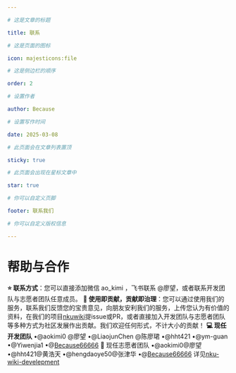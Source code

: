 ```yaml
---

# 这是文章的标题

title: 联系

# 这是页面的图标

icon: majesticons:file

# 这是侧边栏的顺序

order: 2

# 设置作者

author: Because

# 设置写作时间

date: 2025-03-08

# 此页面会在文章列表置顶

sticky: true

# 此页面会出现在星标文章中

star: true

# 你可以自定义页脚

footer: 联系我们

# 你可以自定义版权信息

---
```


# 帮助与合作

**⭐ 联系方式**：您可以直接添加微信 ao_kimi ，飞书联系 @廖望，或者联系开发团队与志愿者团队任意成员。
**🌱 使用即贡献，贡献即治理**：您可以通过使用我们的服务，联系我们反馈您的宝贵意见，向朋友安利我们的服务，上传您认为有价值的资料，在我们的项目[nkuwiki](https://github.com/NKU-WIKI/nkuwiki/tree/main/services/website)提issue或PR，或者直接加入开发团队与志愿者团队等多种方式为社区发展作出贡献。我们欢迎任何形式，不计大小的贡献！
**💻 现任开发团队**
•@aokimi0 @廖望
•@LiaojunChen @陈廖珺
•@hht421
•@ym-guan
•@Yiwenjia1
•@[Because66666](https://github.com/Because66666)
👥 现任志愿者团队
•@aokimi0@廖望
•@hht421@黄浩天
•@hengdaoye50@张津华
•@[Because66666](https://github.com/Because66666)
详见[nku-wiki-develepment](https://nankai.feishu.cn/wiki/X1yHwW8xVi2FfmkUzV6c0dZ8nOg)

